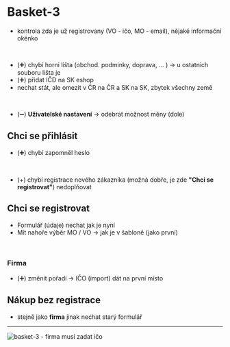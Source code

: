 # Basket-3
- kontrola zda je už registrovany (VO - ičo, MO - email), nějaké informační okénko
<br>

- (➕) chybí horni lišta (obchod. podminky, doprava, ... ) -> u ostatních souboru lišta je
- (➕) přidat IČD na SK eshop
- nechat stát, ale omezit v ČR na ČR a SK na SK, zbytek všechny země
<br>

- (➖) **Uživatelské nastavení** -> odebrat možnost měny (dole)


## Chci se přihlásit
- (➕) chybí zapomněl heslo 
<br>

- (+) chybí registrace nového zákazníka (možná dobře, je zde **"Chci se registrovat"**) nedoplňovat

## Chci se registrovat
- Formulář (údaje) nechat jak je nyní
- Mít nahoře výběr MO / VO -> jak je v šabloně (jako první)
<br>

### Firma

  - (➕) změnit pořadí -> IČO (import) dát na první místo

## Nákup bez registrace
- stejně jako **firma** jinak nechat starý formulář 

<hr>

![basket-3 - firma musí zadat ičo](https://user-images.githubusercontent.com/59166385/172784780-acb248c1-d813-4d43-91ae-fc525eed47d3.png)

